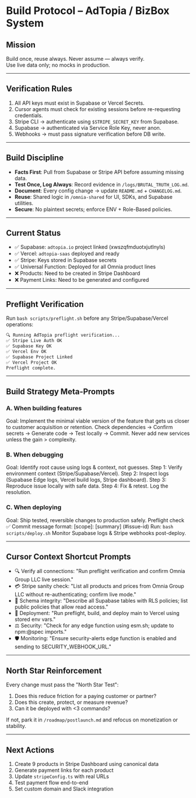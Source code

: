 # Build Protocol – AdTopia / BizBox System

## Mission
Build once, reuse always. Never assume — always verify.  
Use live data only; no mocks in production.

---

## Verification Rules
1. All API keys must exist in Supabase or Vercel Secrets.
2. Cursor agents must check for existing sessions before re-requesting credentials.
3. Stripe CLI → authenticate using `$STRIPE_SECRET_KEY` from Supabase.
4. Supabase → authenticated via Service Role Key, never anon.
5. Webhooks → must pass signature verification before DB write.

---

## Build Discipline
- **Facts First**: Pull from Supabase or Stripe API before assuming missing data.
- **Test Once, Log Always**: Record evidence in `/logs/BRUTAL_TRUTH_LOG.md`.
- **Document**: Every config change → update `README.md` + `CHANGELOG.md`.
- **Reuse**: Shared logic in `/omnia-shared` for UI, SDKs, and Supabase utilities.
- **Secure**: No plaintext secrets; enforce ENV + Role-Based policies.

---

## Current Status
- ✅ Supabase: `adtopia.io` project linked (xwszqfmduotxjutlnyls)
- ✅ Vercel: `adtopia-saas` deployed and ready
- ✅ Stripe: Keys stored in Supabase secrets
- ✅ Universal Function: Deployed for all Omnia product lines
- ❌ Products: Need to be created in Stripe Dashboard
- ❌ Payment Links: Need to be generated and configured

---

## Preflight Verification
Run `bash scripts/preflight.sh` before any Stripe/Supabase/Vercel operations:

```bash
🔍 Running AdTopia preflight verification...
✅ Stripe Live Auth OK
✅ Supabase Key OK  
✅ Vercel Env OK
✅ Supabase Project Linked
✅ Vercel Project OK
Preflight complete.
```

---

## Build Strategy Meta-Prompts

### A. When building features
Goal: Implement the minimal viable version of the feature that gets us closer to customer acquisition or retention.
Check dependencies → Confirm secrets → Generate code → Test locally → Commit.
Never add new services unless the gain > complexity.

### B. When debugging
Goal: Identify root cause using logs & context, not guesses.
Step 1: Verify environment context (Stripe/Supabase/Vercel).
Step 2: Inspect logs (Supabase Edge logs, Vercel build logs, Stripe dashboard).
Step 3: Reproduce issue locally with safe data.
Step 4: Fix & retest. Log the resolution.

### C. When deploying
Goal: Ship tested, reversible changes to production safely.
Preflight check ✅
Commit message format: [scope]: [summary] (#issue-id)
Run: `bash scripts/deploy.sh`
Monitor Supabase logs & Stripe webhooks post-deploy.

---

## Cursor Context Shortcut Prompts
- 🔍 Verify all connections: "Run preflight verification and confirm Omnia Group LLC live session."
- 💳 Stripe sanity check: "List all products and prices from Omnia Group LLC without re-authenticating; confirm live mode."
- 🧠 Schema integrity: "Describe all Supabase tables with RLS policies; list public policies that allow read access."
- 🚀 Deployment: "Run preflight, build, and deploy main to Vercel using stored env vars."
- ⚖️ Security: "Check for any edge function using esm.sh; update to npm:@spec imports."
- 🛡️ Monitoring: "Ensure security-alerts edge function is enabled and sending to SECURITY_WEBHOOK_URL."

---

## North Star Reinforcement
Every change must pass the "North Star Test":
1. Does this reduce friction for a paying customer or partner?
2. Does this create, protect, or measure revenue?
3. Can it be deployed with <3 commands?

If not, park it in `/roadmap/postlaunch.md` and refocus on monetization or stability.

---

## Next Actions
1. Create 9 products in Stripe Dashboard using canonical data
2. Generate payment links for each product
3. Update `stripeConfig.ts` with real URLs
4. Test payment flow end-to-end
5. Set custom domain and Slack integration